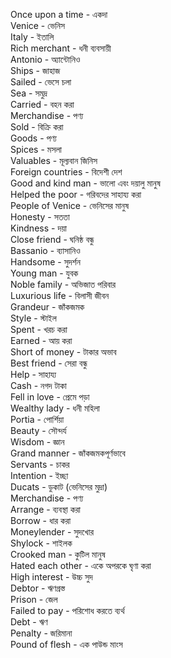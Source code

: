 Once upon a time - একদা  
Venice - ভেনিস  
Italy - ইতালি  
Rich merchant - ধনী ব্যবসায়ী  
Antonio - অ্যান্টোনিও  
Ships - জাহাজ  
Sailed - ভেসে চলা  
Sea - সমুদ্র  
Carried - বহন করা  
Merchandise - পণ্য  
Sold - বিক্রি করা  
Goods - পণ্য  
Spices - মসলা  
Valuables - মূল্যবান জিনিস  
Foreign countries - বিদেশী দেশ  
Good and kind man - ভালো এবং দয়ালু মানুষ  
Helped the poor - গরিবদের সাহায্য করা  
People of Venice - ভেনিসের মানুষ  
Honesty - সততা  
Kindness - দয়া  
Close friend - ঘনিষ্ঠ বন্ধু  
Bassanio - ব্যাসানিও  
Handsome - সুদর্শন  
Young man - যুবক  
Noble family - অভিজাত পরিবার  
Luxurious life - বিলাসী জীবন  
Grandeur - জাঁকজমক  
Style - স্টাইল  
Spent - খরচ করা  
Earned - আয় করা  
Short of money - টাকার অভাব  
Best friend - সেরা বন্ধু  
Help - সাহায্য  
Cash - নগদ টাকা  
Fell in love - প্রেমে পড়া  
Wealthy lady - ধনী মহিলা  
Portia - পোর্শিয়া  
Beauty - সৌন্দর্য  
Wisdom - জ্ঞান  
Grand manner - জাঁকজমকপূর্ণভাবে  
Servants - চাকর  
Intention - ইচ্ছা  
Ducats - ডুকাট (ভেনিসের মুদ্রা)  
Merchandise - পণ্য  
Arrange - ব্যবস্থা করা  
Borrow - ধার করা  
Moneylender - সুদখোর  
Shylock - শাইলক  
Crooked man - কুটিল মানুষ  
Hated each other - একে অপরকে ঘৃণা করা  
High interest - উচ্চ সুদ  
Debtor - ঋণগ্রস্ত  
Prison - জেল  
Failed to pay - পরিশোধ করতে ব্যর্থ  
Debt - ঋণ  
Penalty - জরিমানা  
Pound of flesh - এক পাউন্ড মাংস